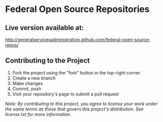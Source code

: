 Federal Open Source Repositories
================================

Live version available at: 
-------------------------

http://generalservicesadministration.github.com/federal-open-source-repos/

Contributing to the Project
---------------------------

1. Fork the project using the "fork" button in the top-right corner
1. Create a new branch
1. Make changes
1. Commit, push
1. Visit your repository's page to submit a pull request

*Note: By contributing to this project, you agree to license your work under the same terms as those that govern this project's distribution. See license.txt for more information.*